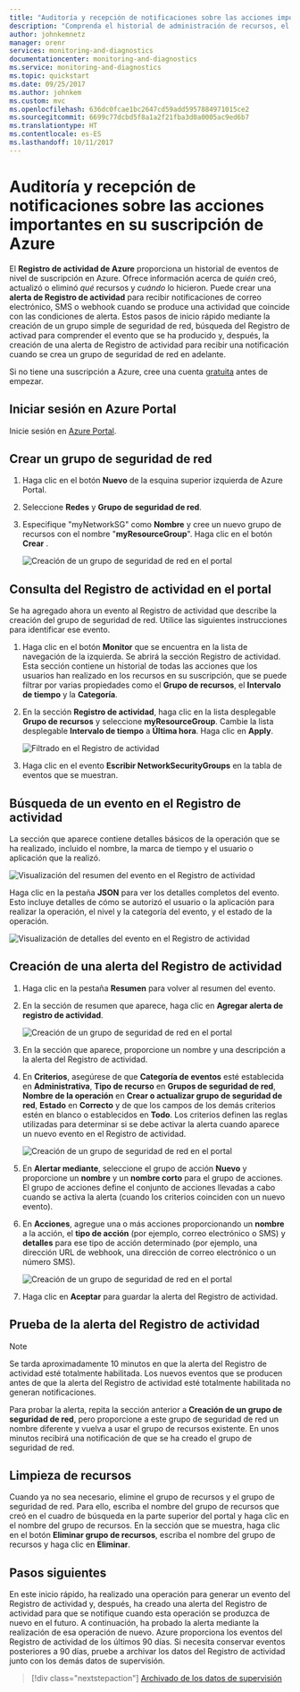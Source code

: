 ```yaml
---
title: "Auditoría y recepción de notificaciones sobre las acciones importantes en su suscripción de Azure | Microsoft Docs"
description: "Comprenda el historial de administración de recursos, el estado del servicio y otra actividad de suscripción en el Registro de actividad y, después, utilice una alerta del Registro de actividad para recibir una notificación por correo electrónico cuando se realice una operación con privilegios elevados en su suscripción."
author: johnkemnetz
manager: orenr
services: monitoring-and-diagnostics
documentationcenter: monitoring-and-diagnostics
ms.service: monitoring-and-diagnostics
ms.topic: quickstart
ms.date: 09/25/2017
ms.author: johnkem
ms.custom: mvc
ms.openlocfilehash: 636dc0fcae1bc2647cd59add5957884971015ce2
ms.sourcegitcommit: 6699c77dcbd5f8a1a2f21fba3d0a0005ac9ed6b7
ms.translationtype: HT
ms.contentlocale: es-ES
ms.lasthandoff: 10/11/2017
---
```

# <a name="audit-and-receive-notifications-about-important-actions-in-your-azure-subscription"></a>Auditoría y recepción de notificaciones sobre las acciones importantes en su suscripción de Azure

El **Registro de actividad de Azure** proporciona un historial de eventos de nivel de suscripción en Azure. Ofrece información acerca de *quién* creó, actualizó o eliminó *qué* recursos y *cuándo* lo hicieron. Puede crear una **alerta de Registro de actividad** para recibir notificaciones de correo electrónico, SMS o webhook cuando se produce una actividad que coincide con las condiciones de alerta. Estos pasos de inicio rápido mediante la creación de un grupo simple de seguridad de red, búsqueda del Registro de activad para comprender el evento que se ha producido y, después, la creación de una alerta de Registro de actividad para recibir una notificación cuando se crea un grupo de seguridad de red en adelante.

Si no tiene una suscripción a Azure, cree una cuenta [gratuita](https://azure.microsoft.com/free/) antes de empezar.

## <a name="log-in-to-the-azure-portal"></a>Iniciar sesión en Azure Portal

Inicie sesión en [Azure Portal](https://portal.azure.com/).

## <a name="create-a-network-security-group"></a>Crear un grupo de seguridad de red

1. Haga clic en el botón **Nuevo** de la esquina superior izquierda de Azure Portal.

2. Seleccione **Redes** y **Grupo de seguridad de red**.

3. Especifique "myNetworkSG" como **Nombre** y cree un nuevo grupo de recursos con el nombre "**myResourceGroup**". Haga clic en el botón **Crear** .

    ![Creación de un grupo de seguridad de red en el portal](./media/monitor-quick-audit-notify-action-in-subscription/create-network-security-group.png)

## <a name="browse-the-activity-log-in-the-portal"></a>Consulta del Registro de actividad en el portal

Se ha agregado ahora un evento al Registro de actividad que describe la creación del grupo de seguridad de red. Utilice las siguientes instrucciones para identificar ese evento.

1. Haga clic en el botón **Monitor** que se encuentra en la lista de navegación de la izquierda. Se abrirá la sección Registro de actividad. Esta sección contiene un historial de todas las acciones que los usuarios han realizado en los recursos en su suscripción, que se puede filtrar por varias propiedades como el **Grupo de recursos**, el **Intervalo de tiempo** y la  **Categoría**.

2. En la sección **Registro de actividad**, haga clic en la lista desplegable **Grupo de recursos** y seleccione **myResourceGroup**. Cambie la lista desplegable **Intervalo de tiempo** a **Última hora**. Haga clic en **Apply**.

    ![Filtrado en el Registro de actividad](./media/monitor-quick-audit-notify-action-in-subscription/browse-activity-log.png)

3. Haga clic en el evento **Escribir NetworkSecurityGroups** en la tabla de eventos que se muestran.

## <a name="browse-an-event-in-the-activity-log"></a>Búsqueda de un evento en el Registro de actividad

La sección que aparece contiene detalles básicos de la operación que se ha realizado, incluido el nombre, la marca de tiempo y el usuario o aplicación que la realizó.

![Visualización del resumen del evento en el Registro de actividad](./media/monitor-quick-audit-notify-action-in-subscription/activity-log-summary.png)

Haga clic en la pestaña **JSON** para ver los detalles completos del evento. Esto incluye detalles de cómo se autorizó el usuario o la aplicación para realizar la operación, el nivel y la categoría del evento, y el estado de la operación.

![Visualización de detalles del evento en el Registro de actividad](./media/monitor-quick-audit-notify-action-in-subscription/activity-log-json.png)

## <a name="create-an-activity-log-alert"></a>Creación de una alerta del Registro de actividad

1. Haga clic en la pestaña **Resumen** para volver al resumen del evento.

2. En la sección de resumen que aparece, haga clic en **Agregar alerta de registro de actividad**.

    ![Creación de un grupo de seguridad de red en el portal](./media/monitor-quick-audit-notify-action-in-subscription/activity-log-summary.png)

3. En la sección que aparece, proporcione un nombre y una descripción a la alerta del Registro de actividad.

4. En **Criterios**, asegúrese de que **Categoría de eventos** esté establecida en **Administrativa**, **Tipo de recurso** en **Grupos de seguridad de red**, **Nombre de la operación** en **Crear o actualizar grupo de seguridad de red**, **Estado** en **Correcto** y de que los campos de los demás criterios estén en blanco o establecidos en **Todo**. Los criterios definen las reglas utilizadas para determinar si se debe activar la alerta cuando aparece un nuevo evento en el Registro de actividad.

    ![Creación de un grupo de seguridad de red en el portal](./media/monitor-quick-audit-notify-action-in-subscription/activity-log-alert-criteria.png)

5. En **Alertar mediante**, seleccione el grupo de acción **Nuevo** y proporcione un **nombre** y un **nombre corto** para el grupo de acciones. El grupo de acciones define el conjunto de acciones llevadas a cabo cuando se activa la alerta (cuando los criterios coinciden con un nuevo evento).

6. En **Acciones**, agregue una o más acciones proporcionando un **nombre** a la acción, el **tipo de acción** (por ejemplo, correo electrónico o SMS) y **detalles** para ese tipo de acción determinado (por ejemplo, una dirección URL de webhook, una dirección de correo electrónico o un número SMS).

    ![Creación de un grupo de seguridad de red en el portal](./media/monitor-quick-audit-notify-action-in-subscription/activity-log-alert-actions.png)

7. Haga clic en **Aceptar** para guardar la alerta del Registro de actividad.

## <a name="test-the-activity-log-alert"></a>Prueba de la alerta del Registro de actividad

> [!NOTE]
> Se tarda aproximadamente 10 minutos en que la alerta del Registro de actividad esté totalmente habilitada. Los nuevos eventos que se producen antes de que la alerta del Registro de actividad esté totalmente habilitada no generan notificaciones.
>
>

Para probar la alerta, repita la sección anterior a **Creación de un grupo de seguridad de red**, pero proporcione a este grupo de seguridad de red un nombre diferente y vuelva a usar el grupo de recursos existente. En unos minutos recibirá una notificación de que se ha creado el grupo de seguridad de red.

## <a name="clean-up-resources"></a>Limpieza de recursos

Cuando ya no sea necesario, elimine el grupo de recursos y el grupo de seguridad de red. Para ello, escriba el nombre del grupo de recursos que creó en el cuadro de búsqueda en la parte superior del portal y haga clic en el nombre del grupo de recursos. En la sección que se muestra, haga clic en el botón **Eliminar grupo de recursos**, escriba el nombre del grupo de recursos y haga clic en **Eliminar**.

## <a name="next-steps"></a>Pasos siguientes

En este inicio rápido, ha realizado una operación para generar un evento del Registro de actividad y, después, ha creado una alerta del Registro de actividad para que se notifique cuando esta operación se produzca de nuevo en el futuro. A continuación, ha probado la alerta mediante la realización de esa operación de nuevo. Azure proporciona los eventos del Registro de actividad de los últimos 90 días. Si necesita conservar eventos posteriores a 90 días, pruebe a archivar los datos del Registro de actividad junto con los demás datos de supervisión.

> [!div class="nextstepaction"]
> [Archivado de los datos de supervisión](./monitor-tutorial-archive-monitoring-data.md)
